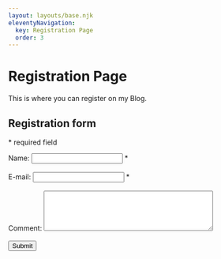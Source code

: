 ```yaml
---
layout: layouts/base.njk
eleventyNavigation:
  key: Registration Page
  order: 3
---
```

# Registration Page

This is where you can register on my Blog.


<?php
// define variables and set to empty values
$nameErr = $emailErr = "";
$name = $email = $comment = "";

if ($_SERVER["REQUEST_METHOD"] == "POST") {
  if (empty($_POST["name"])) {
    $nameErr = "Name is required";
  } else {
    $name = test_input($_POST["name"]);
    // check if name only contains letters and whitespace
    if (!preg_match("/^[a-zA-Z-' ]*$/",$name)) {
      $nameErr = "Only letters and white space allowed";
    }
  }
  
  if (empty($_POST["email"])) {
    $emailErr = "Email is required";
  } else {
    $email = test_input($_POST["email"]);
    // check if e-mail address is well-formed
    if (!filter_var($email, FILTER_VALIDATE_EMAIL)) {
      $emailErr = "Invalid email format";
    }
  }
    
  if (empty($_POST["comment"])) {
    $comment = "";
  } else {
    $comment = test_input($_POST["comment"]);
  }

    if (empty($errors)) {
        $sql =
            'INSERT INTO article (title, content, published_at) VALUES (?, ?, ?)';

        $stmt = mysqli_prepare($conn, $sql);

        if ($stmt === false) {
            echo mysqli_error($conn);
        } else {
            mysqli_stmt_bind_param(
                $stmt,
                'sss',
                $_POST['title'],
                $_POST['content'],
                $_POST['published_at']
            );

            if (mysqli_stmt_execute($stmt)) {
                $id = mysqli_insert_id($conn);
                echo "Inserted record with ID: $id";
            } else {
                echo mysqli_stmt_error($stmt);
            }
        }
    }
}
?>

<h2>Registration form</h2>
<p><span class="error">* required field</span></p>
<form method="post" id="formArticle">
  Name: <input type="text" name="name">
  <span class="error">* <?php echo $nameErr;?></span>
  <br><br>
  E-mail: <input type="text" name="email">
  <span class="error">* <?php echo $emailErr;?></span>
  <br><br>
  Comment: <textarea name="comment" rows="5" cols="40"></textarea>
  <br><br>
  <input type="submit" name="submit" value="Submit">  
</form>

</body>
</html>